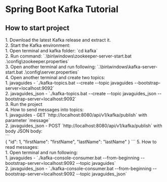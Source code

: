 <h1>Spring Boot Kafka Tutorial</h1>

<h2>How to start project</h2>
1. Download the latest Kafka release and extract it.<br>
2. Start the Kafka environment:<br>
   1. Open terminal and kafka folder: `cd kafka`<br>
   2. Run command: `.\bin\windows\zookeeper-server-start.bat .\config\zookeeper.properties`<br>
   3. Open another terminal and run following: `.\bin\windows\kafka-server-start.bat .\config\server.properties`<br>
   4. Open another terminal and create two topics:<br>
      1. javaguides - `./kafka-topics.bat --create --topic javaguides --bootstrap-server=localhost:9092`<br>
      2. javaguides_json - `./kafka-topics.bat --create --topic javaguides_json --bootstrap-server=localhost:9092`<br>
3. Run the project<br>
4. How to send messages into topics:<br>
   1. javaguides - GET `http://localhost:8080/api/v1/kafka/publish` with parameter `message`<br>
   2. javaguides_json - POST `http://localhost:8080/api/v1/kafka/publish` with body JSON body:<br>
   ```<br>
   {
      "id": 1,
      "firstName": "firstName",
      "lastName": "lastName"
   }
   ```
5. How to read messages:<br>
   1. Open terminal and run following:<br>
      1. javaguides - `./kafka-console-consumer.bat --from-beginning --bootstrap-server=localhost:9092 --topic javaguides`<br>
      2. javaguides_json - `./kafka-console-consumer.bat --from-beginning --bootstrap-server=localhost:9092 --topic javaguides_json`<br>